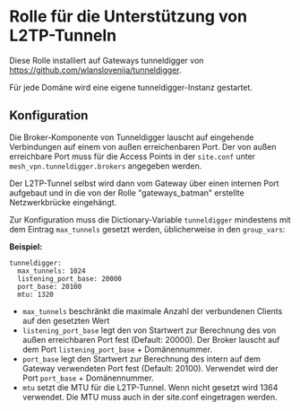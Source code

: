 # Rolle für die Unterstützung von L2TP-Tunneln

Diese Rolle installiert auf Gateways tunneldigger von https://github.com/wlanslovenija/tunneldigger.

Für jede Domäne wird eine eigene tunneldigger-Instanz gestartet.

## Konfiguration
Die Broker-Komponente von Tunneldigger lauscht auf eingehende Verbindungen auf einem von außen erreichenbaren Port.
Der von außen erreichbare Port muss für die Access Points in der `site.conf` unter `mesh_vpn.tunneldigger.brokers` angegeben werden.

Der L2TP-Tunnel selbst wird dann vom Gateway über einen internen Port aufgebaut und in die von der Rolle "gateways_batman" erstellte Netzwerkbrücke eingehängt.

Zur Konfiguration muss die Dictionary-Variable `tunneldigger` mindestens mit dem Eintrag `max_tunnels` gesetzt werden, üblicherweise in den `group_vars`:

**Beispiel:**
```
tunneldigger:
  max_tunnels: 1024
  listening_port_base: 20000
  port_base: 20100
  mtu: 1320
```

- `max_tunnels` beschränkt die maximale Anzahl der verbundenen Clients auf den gesetzten Wert
- `listening_port_base` legt den von Startwert zur Berechnung des von außen erreichbaren Port fest (Default: 20000). Der Broker lauscht auf dem Port `listening_port_base` + Domänennummer.
- `port_base` legt den Startwert zur Berechnung des intern auf dem Gateway verwendeten Port fest (Default: 20100). Verwendet wird der Port `port_base` + Domänennummer.
- `mtu` setzt die MTU für die L2TP-Tunnel. Wenn nicht gesetzt wird 1364 verwendet. Die MTU muss auch in der site.conf eingetragen werden.
